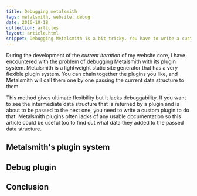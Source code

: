 ```yaml
---
title: Debugging metalsmith
tags: metalsmith, website, debug
date: 2016-10-18
collection: articles
layout: article.html
snippet: Debugging Metalsmith is a bit tricky. You have to write a custom plugin to print out the intermediate data structures passed through the various plugins.
---
```


During the development of the _current iteration_ of my website core, I have
encountered with the problem of debugging Metalsmith with its plugin system.
Metalsmith is a lightweight static site generator that has a very flexible
plugin system. You can chain together the plugins you like, and Metalsmith
will call them one by one passing the current data structure to them.


This method gives ultimate flexibility but it lacks debuggability. If you
want to see the intermediate data structure that is returned by a plugin
and is about to be passed to the next one, you need to write a custom plugin
to do that. Metalsmith plugins often lacks of any usable documentation so this 
article could be useful too to find out what data they added to the passed data structure.

## Metalsmith's plugin system

## Debug plugin

## Conclusion

